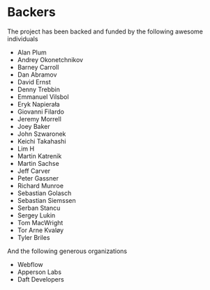 # Backers

The project has been backed and funded by the following awesome individuals

- Alan Plum
- Andrey Okonetchnikov
- Barney Carroll
- Dan Abramov
- David Ernst
- Denny Trebbin
- Emmanuel Vilsbol
- Eryk Napierała
- Giovanni Filardo
- Jeremy Morrell
- Joey Baker
- John Szwaronek
- Keichi Takahashi
- Lim H
- Martin Katrenik
- Martin Sachse
- Jeff Carver
- Peter Gassner
- Richard Munroe
- Sebastian Golasch
- Sebastian Siemssen
- Serban Stancu
- Sergey Lukin
- Tom MacWright
- Tor Arne Kvaløy
- Tyler Briles

And the following generous organizations

- Webflow
- Apperson Labs
- Daft Developers
